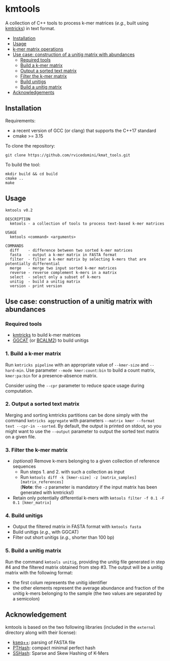 # kmtools

A collection of C++ tools to process k-mer matrices (_e.g._, built using [kmtricks](https://github.com/tlemane/kmtricks)) in text format.

+ [Installation](#installation)
+ [Usage](#usage)
+ [k-mer matrix operations](#k-mer-matrix-operations)
+ [Use case: construction of a unitig matrix with abundances](#unitig-matrix-construction-pipeline)
    - [Required tools](#required-tools)
    - [Build a k-mer matrix](#1-build-a-k-mer-matrix)
    - [Output a sorted text matrix](#2-output-a-sorted-text-matrix)
    - [Filter the k-mer matrix](#3-filter-the-k-mer-matrix)
    - [Build unitigs](#4-build-unitigs)
    - [Build a unitig matrix](#5-build-a-unitig-matrix)
+ [Acknowledgements](#acknowledgements)

## Installation

Requirements:
 - a recent version of GCC (or clang) that supports the C++17 standard
 - cmake >= 3.15

To clone the repository:
```
git clone https://github.com/rvicedomini/kmat_tools.git
```

To build the tool:
```
mkdir build && cd build
cmake ..
make
```


## Usage

```
kmtools v0.2

DESCRIPTION
  kmtools - a collection of tools to process text-based k-mer matrices

USAGE
  kmtools <command> <arguments>

COMMANDS
  diff    - difference between two sorted k-mer matrices
  fasta   - output a k-mer matrix in FASTA format
  filter  - filter a k-mer matrix by selecting k-mers that are potentially differential
  merge   - merge two input sorted k-mer matrices
  reverse - reverse complement k-mers in a matrix
  select  - select only a subset of k-mers
  unitig  - build a unitig matrix
  version - print version
```

## Use case: construction of a unitig matrix with abundances

### Required tools

* [kmtricks](https://github.com/tlemane/kmtricks) to build k-mer matrices
* [GGCAT](https://github.com/algbio/ggcat) (or [BCALM2](https://github.com/GATB/bcalm)) to build unitigs

### 1. Build a k-mer matrix

Run `kmtricks pipeline` with an appropriate value of `--kmer-size` and `--hard-min`. Use parameter `--mode kmer:count:bin` to build a count matrix, `kmer:pa:bin` for a presence-absence matrix. 

Consider using the `--cpr` parameter to reduce space usage during computation.

### 2. Output a sorted text matrix

Merging and sorting kmtricks partitions can be done simply with the command `kmtricks aggregate` with parameters `--matrix kmer --format text --cpr-in --sorted`. By default, the output is printed on stdout, so you might want to use the `--output` parameter to output the sorted text matrix on a given file.

### 3. Filter the k-mer matrix

* _(optional)_ Remove k-mers belonging to a given collection of reference sequences
    + Run steps 1. and 2. with such a collection as input
    + Run `kmtools diff -k [kmer-size] -z [matrix_samples] [matrix_references]` <br/>(__Note__: the `-z` parameter is mandatory if the input matrix has been generated with kmtricks!)
* Retain only potentially differential k-mers with `kmtools filter -f 0.1 -F 0.1 [kmer_matrix]`

### 4. Build unitigs

* Output the filtered matrix in FASTA format with `kmtools fasta`
* Build unitigs (_e.g._, with GGCAT)
* Filter out short unitigs (_e.g._, shorter than 100 bp)

### 5. Build a unitig matrix

Run the command `kmtools unitig`, providing the unitig file generated in step #4 and the filtered matrix obtained from step #3.
The output will be a unitig matrix with the following format:
- the first colum represents the unitig identifier
- the other elements represent the average abundance and fraction of the unitig k-mers belonging to the sample (the two values are separated by a semicolon)

## Acknowledgement

kmtools is based on the two following libraries (included in the `external` directory along with their license):

- [kseq++](https://github.com/cartoonist/kseqpp): parsing of FASTA file
- [PTHash](https://github.com/jermp/pthash): compact minimal perfect hash
- [SSHash](https://github.com/jermp/sshash): Sparse and Skew Hashing of K-Mers
